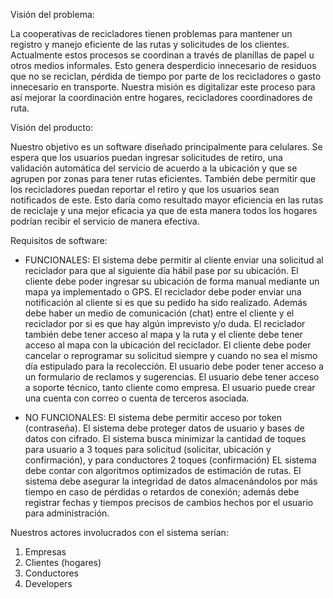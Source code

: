 Visión del problema:

La cooperativas de recicladores tienen problemas para mantener un registro y manejo eficiente de las rutas y solicitudes de los clientes. Actualmente estos procesos se coordinan a través de planillas de papel u otros medios informales. Esto genera desperdicio innecesario de residuos que no se reciclan, pérdida de tiempo por parte de los recicladores o gasto innecesario en transporte. Nuestra misión es digitalizar este proceso para así mejorar la coordinación entre hogares, recicladores coordinadores de ruta. 

Visión del producto:

Nuestro objetivo es un software diseñado principalmente para celulares. Se espera que los usuarios puedan ingresar solicitudes de retiro, una validación automática del servicio de acuerdo a la ubicación y que se agrupen por zonas para tener rutas eficientes. También debe permitir que los recicladores puedan reportar el retiro y que los usuarios sean notificados de este.
Esto daría como resultado mayor eficiencia en las rutas de reciclaje y una mejor eficacia ya que de esta manera todos los hogares podrían recibir el servicio de manera efectiva.

Requisitos de software:

- FUNCIONALES: El sistema debe permitir al cliente enviar una solicitud al reciclador para que al siguiente día hábil pase por su ubicación. El cliente debe poder ingresar su ubicación de forma manual mediante un mapa ya implementado o GPS. El reciclador debe poder enviar una notificación al cliente si es que su pedido ha sido realizado. Además debe haber un medio de comunicación (chat) entre el cliente y el reciclador por si es que hay algún imprevisto y/o duda. El reciclador también debe tener acceso al mapa y la ruta y el cliente debe tener acceso al mapa con la ubicación del reciclador. El cliente debe poder cancelar o reprogramar su solicitud siempre y cuando no sea el mismo día estipulado para la recolección. El usuario debe poder tener acceso a un formulario de reclamos y sugerencias. El usuario debe tener acceso a soporte técnico, tanto cliente como empresa.
El usuario puede crear una cuenta con correo o cuenta de terceros asociada.

- NO FUNCIONALES: El sistema debe permitir acceso por token (contraseña). El sistema debe proteger datos de usuario y bases de datos con cifrado. 
El sistema busca minimizar la cantidad de toques para usuario a 3 toques para solicitud  (solicitar, ubicación y confirmación), y para conductores 2 toques (confirmación)
EL sistema debe contar con algoritmos optimizados de estimación de rutas.
El sistema debe asegurar la integridad de datos almacenándolos por más tiempo en caso de pérdidas o retardos de conexión; además debe registrar fechas y tiempos precisos de cambios hechos por el usuario para administración.


Nuestros actores involucrados con el sistema serían: 
1. Empresas
2. Clientes (hogares)
3. Conductores
4. Developers
